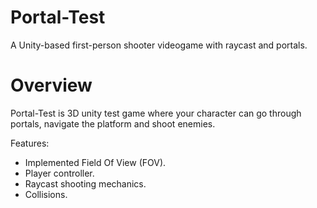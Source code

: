 # Portal-Test
A Unity-based first-person shooter videogame with raycast and portals.

# Overview
Portal-Test is 3D unity test game where your character can go through portals, navigate the platform and shoot enemies.

Features:
- Implemented Field Of View (FOV).
- Player controller.
- Raycast shooting mechanics.
- Collisions.

